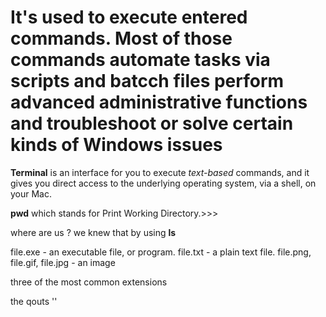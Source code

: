  # It's used to execute entered commands. Most of those commands automate tasks via scripts and batcch files perform advanced administrative functions and troubleshoot or solve certain kinds of Windows issues

 **Terminal** is an interface for you to execute *text-based* commands, and it gives you direct access to the underlying operating system, via a shell, on your Mac. 

 **pwd** which stands for Print Working Directory.>>>

 where are us ?
 we knew that by using **ls**

 file.exe - an executable file, or program.
file.txt - a plain text file.
file.png, file.gif, file.jpg - an image

three of the most common extensions

the qouts  ''
